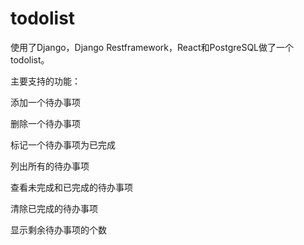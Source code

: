 # todolist
使用了Django，Django Restframework，React和PostgreSQL做了一个todolist。

主要支持的功能：

添加一个待办事项

删除一个待办事项

标记一个待办事项为已完成

列出所有的待办事项

查看未完成和已完成的待办事项

清除已完成的待办事项

显示剩余待办事项的个数

